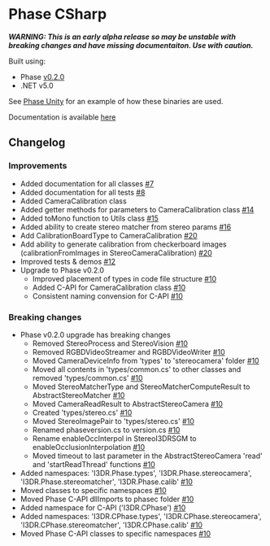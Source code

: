 # Phase CSharp
***WARNING: This is an early alpha release so may be unstable with breaking changes and have missing documentaiton. Use with caution.***

Built using:
 - Phase [v0.2.0](https://github.com/i3drobotics/phase/releases/tag/v0.2.0)
 - .NET v5.0

See [Phase Unity](https://github.com/i3drobotics/phase-unity.git) for an example of how these binaries are used.

Documentation is available [here](https://i3drobotics.github.io/phase-csharp/)

## Changelog
### Improvements
- Added documentation for all classes [#7](https://github.com/i3drobotics/phase-csharp/pull/7)
- Added documentation for all tests [#8](https://github.com/i3drobotics/phase-csharp/pull/8)
- Added CameraCalibration class
- Added getter methods for parameters to CameraCalibration class [#14](https://github.com/i3drobotics/phase-csharp/pull/14)
- Added toMono function to Utils class [#15](https://github.com/i3drobotics/phase-csharp/pull/15)
- Added ability to create stereo matcher from stereo params [#16](https://github.com/i3drobotics/phase-csharp/pull/16)
- Add CalibrationBoardType to CameraCalibration [#20](https://github.com/i3drobotics/phase-csharp/pull/20)
- Add ability to generate calibration from checkerboard images (calibrationFromImages in StereoCameraCalibration) [#20](https://github.com/i3drobotics/phase-csharp/pull/20)
- Improved tests & demos [#12](https://github.com/i3drobotics/phase-csharp/pull/12)
- Upgrade to Phase v0.2.0
    - Improved placement of types in code file structure [#10](https://github.com/i3drobotics/phase-csharp/pull/10)
    - Added C-API for CameraCalibration class [#10](https://github.com/i3drobotics/phase-csharp/pull/10)
    - Consistent naming convension for C-API [#10](https://github.com/i3drobotics/phase-csharp/pull/10)

### Breaking changes
- Phase v0.2.0 upgrade has breaking changes
    - Removed StereoProcess and StereoVision [#10](https://github.com/i3drobotics/phase-csharp/pull/10)
    - Removed RGBDVideoStreamer and RGBDVideoWriter [#10](https://github.com/i3drobotics/phase-csharp/pull/10)
    - Moved CameraDeviceInfo from 'types' to 'stereocamera' folder [#10](https://github.com/i3drobotics/phase-csharp/pull/10)
    - Moved all contents in 'types/common.cs' to other classes and removed 'types/common.cs' [#10](https://github.com/i3drobotics/phase-csharp/pull/10)
    - Moved StereoMatcherType and StereoMatcherComputeResult to AbstractStereoMatcher [#10](https://github.com/i3drobotics/phase-csharp/pull/10)
    - Moved CameraReadResult to AbstractStereoCamera [#10](https://github.com/i3drobotics/phase-csharp/pull/10)
    - Created 'types/stereo.cs' [#10](https://github.com/i3drobotics/phase-csharp/pull/10)
    - Moved StereoImagePair to 'types/stereo.cs' [#10](https://github.com/i3drobotics/phase-csharp/pull/10)
    - Renamed phaseversion.cs to version.cs [#10](https://github.com/i3drobotics/phase-csharp/pull/10)
    - Rename enableOccInterpol in StereoI3DRSGM to enableOcclusionInterpolation [#10](https://github.com/i3drobotics/phase-csharp/pull/10)
    - Moved timeout to last parameter in the AbstractStereoCamera 'read' and 'startReadThread' functions [#10](https://github.com/i3drobotics/phase-csharp/pull/10)
- Added namespaces: 'I3DR.Phase.types', 'I3DR.Phase.stereocamera', 'I3DR.Phase.stereomatcher', 'I3DR.Phase.calib' [#10](https://github.com/i3drobotics/phase-csharp/pull/10)
- Moved classes to specific namespaces [#10](https://github.com/i3drobotics/phase-csharp/pull/10)
- Moved Phase C-API dllImports to phasec folder [#10](https://github.com/i3drobotics/phase-csharp/pull/10)
- Added namespace for C-API ('I3DR.CPhase') [#10](https://github.com/i3drobotics/phase-csharp/pull/10)
- Added namespaces: 'I3DR.CPhase.types', 'I3DR.CPhase.stereocamera', 'I3DR.CPhase.stereomatcher', 'I3DR.CPhase.calib' [#10](https://github.com/i3drobotics/phase-csharp/pull/10)
- Moved Phase C-API classes to specific namespaces [#10](https://github.com/i3drobotics/phase-csharp/pull/10)
